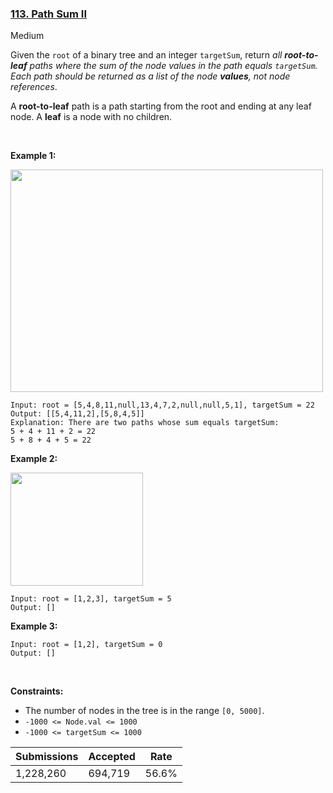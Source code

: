 ### [113. Path Sum II](https://leetcode.com/problems/path-sum-ii/)

Medium

Given the `` root `` of a binary tree and an integer `` targetSum ``, return _all __root-to-leaf__ paths where the sum of the node values in the path equals _`` targetSum ``_. Each path should be returned as a list of the node __values__, not node references_.

A __root-to-leaf__ path is a path starting from the root and ending at any leaf node. A __leaf__ is a node with no children.

 

<strong class="example">Example 1:</strong>

<img alt="" src="https://assets.leetcode.com/uploads/2021/01/18/pathsumii1.jpg" style="width: 500px; height: 356px;"/>

```
Input: root = [5,4,8,11,null,13,4,7,2,null,null,5,1], targetSum = 22
Output: [[5,4,11,2],[5,8,4,5]]
Explanation: There are two paths whose sum equals targetSum:
5 + 4 + 11 + 2 = 22
5 + 8 + 4 + 5 = 22
```

<strong class="example">Example 2:</strong>

<img alt="" src="https://assets.leetcode.com/uploads/2021/01/18/pathsum2.jpg" style="width: 212px; height: 181px;"/>

```
Input: root = [1,2,3], targetSum = 5
Output: []
```

<strong class="example">Example 3:</strong>

```
Input: root = [1,2], targetSum = 0
Output: []
```

 

__Constraints:__

*   The number of nodes in the tree is in the range `` [0, 5000] ``.
*   `` -1000 <= Node.val <= 1000 ``
*   `` -1000 <= targetSum <= 1000 ``

| Submissions    | Accepted     | Rate   |
| -------------- | ------------ | ------ |
| 1,228,260 | 694,719 | 56.6% |